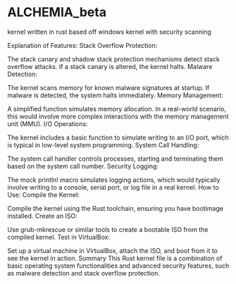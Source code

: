# ALCHEMIA_beta
kernel written in rust based off windows kernel with security scanning

Explanation of Features:
Stack Overflow Protection:

The stack canary and shadow stack protection mechanisms detect stack overflow attacks. If a stack canary is altered, the kernel halts.
Malware Detection:

The kernel scans memory for known malware signatures at startup. If malware is detected, the system halts immediately.
Memory Management:

A simplified function simulates memory allocation. In a real-world scenario, this would involve more complex interactions with the memory management unit (MMU).
I/O Operations:

The kernel includes a basic function to simulate writing to an I/O port, which is typical in low-level system programming.
System Call Handling:

The system call handler controls processes, starting and terminating them based on the system call number.
Security Logging:

The mock println! macro simulates logging actions, which would typically involve writing to a console, serial port, or log file in a real kernel.
How to Use:
Compile the Kernel:

Compile the kernel using the Rust toolchain, ensuring you have bootimage installed.
Create an ISO:

Use grub-mkrescue or similar tools to create a bootable ISO from the compiled kernel.
Test in VirtualBox:

Set up a virtual machine in VirtualBox, attach the ISO, and boot from it to see the kernel in action.
Summary
This Rust kernel file is a combination of basic operating system functionalities and advanced security features, such as malware detection and stack overflow protection.
